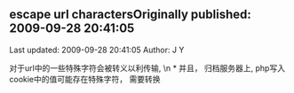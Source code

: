 ## escape url charactersOriginally published: 2009-09-28 20:41:05 
Last updated: 2009-09-28 20:41:05 
Author: J Y 
 
对于url中的一些特殊字符会被转义以利传输,\n *      并且， 归档服务器上, php写入cookie中的值可能存在特殊字符， 需要转换